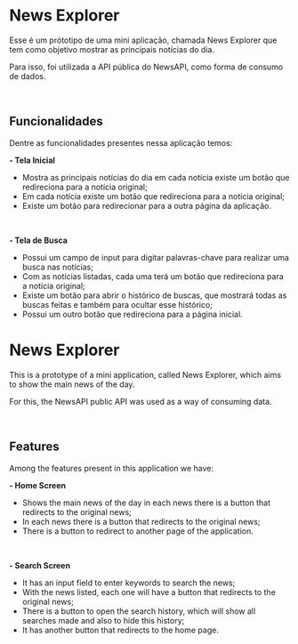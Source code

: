 <h1>News Explorer</h1>
<p>Esse é um prótotipo de uma mini aplicação, chamada News Explorer que tem como objetivo mostrar as principais notícias do dia.</p>
<p>Para isso, foi utilizada a API pública do NewsAPI, como forma de consumo de dados.</p>
<br>
<h2>Funcionalidades</h2>
<p>Dentre as funcionalidades presentes nessa aplicação temos: </p>
<p><strong>- Tela Inicial</strong></p>
<ul>
  <li>Mostra as principais notícias do dia em cada notícia existe um botão que redireciona para a notícia original;</li>
  <li>Em cada notícia existe um botão que redireciona para a notícia original;</li>
  <li>Existe um botão para redirecionar para a outra página da aplicação.</li> 
</ul>
<br>
<p><strong>- Tela de Busca</strong></p>
<ul>
  <li>Possui um campo de input para digitar palavras-chave para realizar uma busca nas notícias;</li>
  <li>Com as notícias listadas, cada uma terá um botão que redireciona para a notícia original;</li>
  <li>Existe um botão para abrir o histórico de buscas, que mostrará todas as buscas feitas e também para ocultar esse histórico;</li>
  <li>Possui um outro botão que redireciona para a página inicial.</li>
</ul>

<h1>News Explorer</h1>
<p>This is a prototype of a mini application, called News Explorer, which aims to show the main news of the day.</p>
<p>For this, the NewsAPI public API was used as a way of consuming data.</p>
<br>
<h2>Features</h2>
<p>Among the features present in this application we have: </p>
<p><strong>- Home Screen</strong></p>
<ul>
  <li>Shows the main news of the day in each news there is a button that redirects to the original news;</li>
  <li>In each news there is a button that redirects to the original news;</li>
  <li>There is a button to redirect to another page of the application.</li> 
</ul>
<br>
<p><strong>- Search Screen</strong></p>
<ul>
  <li>It has an input field to enter keywords to search the news;</li>
  <li>With the news listed, each one will have a button that redirects to the original news;</li>
  <li>There is a button to open the search history, which will show all searches made and also to hide this history;</li>
  <li>It has another button that redirects to the home page.</li>
</ul>
